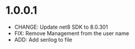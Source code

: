 

1.0.0.1
=======

- CHANGE:   Update net8 SDK to 8.0.301
- FIX:      Remove Management from the user name
- ADD:      Add serilog to file


